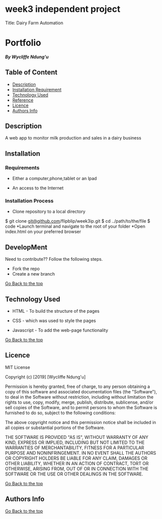 # week3 independent project

Title: Dairy Farm Automation

# Portfolio

##### By Wycliffe Ndung'u 
###

## Table of Content

+ [Description](#description)
+ [Installation Requirement](#Installation)
+ [Technology Used](#technology-used)
+ [Reference](#reference)
+ [Licence](#licence)
+ [Authors Info](#author-Info)

## Description
A web app to monitor milk production and sales in a dairy business

## Installation

### Requirements

* Either a computer,phone,tablet or an Ipad

* An access to the Internet

### Installation Process
* Clone repository to a local directory

$ git clone  git@github.com/flipblip/week3ip.git
  $ cd ../path/to/the/file
  $ code
*Launch terminal and navigate to the root of your folder
*Open index.html on your preferred browser


## DevelopMent
<p> Need to contribute?? Follow the following steps.</p>

* Fork the repo
* Create a new branch 

[Go Back to the top](#portfolio)
## Technology Used
* HTML - To build the structure of the pages

* CSS - which was used to style the pages

* Javascript - To add the web-page functionality


[Go Back to the top](#portfolio)

## Licence

MIT License

Copyright (c) [2019] [Wycliffe Ndung'u]

Permission is hereby granted, free of charge, to any person obtaining a copy
of this software and associated documentation files (the "Software"), to deal
in the Software without restriction, including without limitation the rights
to use, copy, modify, merge, publish, distribute, sublicense, and/or sell
copies of the Software, and to permit persons to whom the Software is
furnished to do so, subject to the following conditions:

The above copyright notice and this permission notice shall be included in all
copies or substantial portions of the Software.

THE SOFTWARE IS PROVIDED "AS IS", WITHOUT WARRANTY OF ANY KIND, EXPRESS OR
IMPLIED, INCLUDING BUT NOT LIMITED TO THE WARRANTIES OF MERCHANTABILITY,
FITNESS FOR A PARTICULAR PURPOSE AND NONINFRINGEMENT. IN NO EVENT SHALL THE
AUTHORS OR COPYRIGHT HOLDERS BE LIABLE FOR ANY CLAIM, DAMAGES OR OTHER
LIABILITY, WHETHER IN AN ACTION OF CONTRACT, TORT OR OTHERWISE, ARISING FROM,
OUT OF OR IN CONNECTION WITH THE SOFTWARE OR THE USE OR OTHER DEALINGS IN THE
SOFTWARE.

[Go Back to the top](#portfolio)

## Authors Info


[Go Back to the top](#portfolio)
